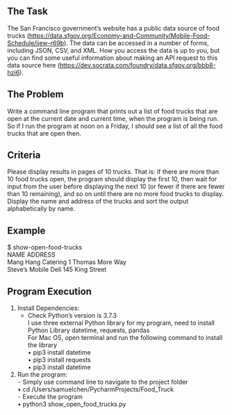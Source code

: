## The Task
The San Francisco government’s website has a public data source of food trucks (https://data.sfgov.org/Economy-and-Community/Mobile-Food-Schedule/jjew-r69b). The data can be accessed in a number of forms, including JSON, CSV, and XML. How you access the data is up to you, but you can find some useful information about making an API request to this data source here (https://dev.socrata.com/foundry/data.sfgov.org/bbb8-hzi6).
## The Problem
Write a command line program that prints out a list of food trucks that are open at the current date and current time, when the program is being run. So if I run the program at noon on a Friday, I should see a list of all the food trucks that are open then.
## Criteria
Please display results in pages of 10 trucks. That is: if there are more than 10 food trucks open, the program should display the first 10, then wait for input from the user before displaying the next 10 (or fewer if there are fewer than 10 remaining), and so on until there are no more food trucks to display. Display the name and address of the trucks and sort the output alphabetically by name.
## Example
$ show-open-food-trucks <br>
NAME ADDRESS <br>
Mang Hang Catering 1 Thomas More Way <br> Steve’s Mobile Deli 145 King Street

## Program Execution
1. Install Dependencies:
   - Check Python’s version is 3.7.3 <br>
   I use three external Python library for my program, need to install Python Library datetime, requests, pandas  <br>
   For Mac OS, open terminal and run the following command to install the library <br>
     • pip3 install datetime <br>
     • pip3 install requests <br>
     • pip3 install datetime <br>
2. Run the program: <br>
   ⁃ Simply use command line to navigate to the project folder <br>
     • cd /Users/samuelchen/PycharmProjects/Food_Truck <br>
   ⁃ Execute the program <br>
     • python3 show_open_food_trucks.py <br>

